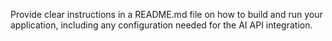 Provide clear instructions in a README.md file on how to build and run your application,
including any configuration needed for the AI API integration.